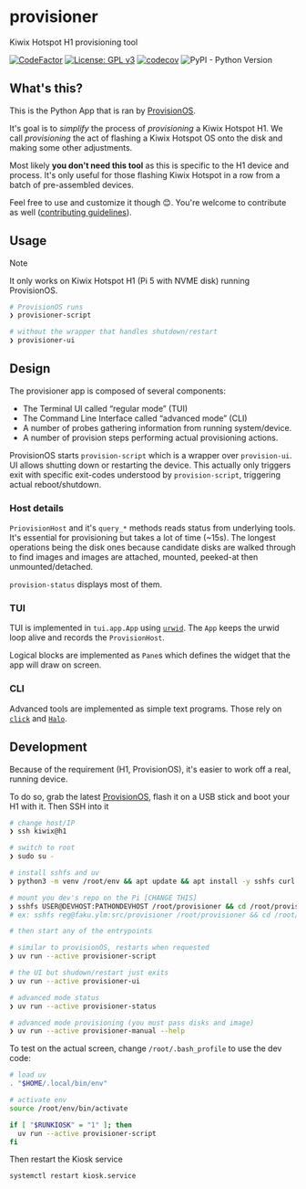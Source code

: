 # provisioner

Kiwix Hotspot H1 provisioning tool

[![CodeFactor](https://www.codefactor.io/repository/github/offspot/provisioner/badge)](https://www.codefactor.io/repository/github/offspot/provisioner)
[![License: GPL v3](https://img.shields.io/badge/License-GPLv3-blue.svg)](https://www.gnu.org/licenses/gpl-3.0)
[![codecov](https://codecov.io/gh/offspot/provisioner/branch/main/graph/badge.svg)](https://codecov.io/gh/openzim/_python-bootstrap)
![PyPI - Python Version](https://img.shields.io/badge/python-3.11-blue)

## What's this?

This is the Python App that is ran by [ProvisionOS](https://github.com/offspot/provision-os/).

It's goal is to *simplify* the process of *provisioning* a Kiwix Hotspot H1.
We call *provisioning* the act of flashing a Kiwix Hotspot OS onto the disk and making some other adjustments.

Most likely **you don't need this tool** as this is specific to the H1 device and process.
It's only useful for those flashing Kiwix Hotspot in a row from a batch of pre-assembled devices.

Feel free to use and customize it though 😊. You're welcome to contribute as well ([contributing guidelines](https://github.com/openzim/overview/wiki/Contributing)).

## Usage

> [!NOTE]
> It only works on Kiwix Hotspot H1 (Pi 5 with NVME disk) running ProvisionOS.

```sh
# ProvisionOS runs
❯ provisioner-script

# without the wrapper that handles shutdown/restart
❯ provisioner-ui
```

## Design

The provisioner app is composed of several components:

- The Terminal UI called “regular mode” (TUI)
- The Command Line Interface called “advanced mode” (CLI)
- A number of probes gathering information from running system/device.
- A number of provision steps performing actual provisioning actions.

ProvisionOS starts `provision-script` which is a wrapper over `provision-ui`. UI allows shutting down or restarting the device. This actually only triggers exit with specific exit-codes understood by `provision-script`, triggering actual reboot/shutdown.

### Host details

`PriovisionHost` and it's `query_*` methods reads status from underlying tools. It's essential for provisioning but takes a lot of time (~15s).
The longest operations being the disk ones because candidate disks are walked through to find images and images are attached, mounted, peeked-at then unmounted/detached.

`provision-status` displays most of them.

### TUI

TUI is implemented in `tui.app.App` using [`urwid`](https://urwid.readthedocs.io/). The `App` keeps the urwid loop alive and records the `ProvisionHost`.

Logical blocks are implemented as `Pane`s which defines the widget that the app will draw on screen.

### CLI

Advanced tools are implemented as simple text programs. Those rely on [`click`](https://click.palletsprojects.com/) and [`Halo`](https://github.com/manrajgrover/halo).

## Development

Because of the requirement (H1, ProvisionOS), it's easier to work off a real, running device.

To do so, grab the latest [ProvisionOS](), flash it on a USB stick and boot your H1 with it. Then SSH into it

```sh
# change host/IP
❯ ssh kiwix@h1
```

```sh
# switch to root
❯ sudo su -

# install sshfs and uv
❯ python3 -m venv /root/env && apt update && apt install -y sshfs curl && curl -LsSf https://astral.sh/uv/install.sh | sh && source $HOME/.local/bin/env && source /root/env/bin/activate && mkdir -p /root/provisioner

# mount you dev's repo on the Pi [CHANGE THIS]
❯ sshfs USER@DEVHOST:PATHONDEVHOST /root/provisioner && cd /root/provisioner && uv run --active provisioner-ui --help
# ex: sshfs reg@faku.ylm:src/provisioner /root/provisioner && cd /root/provisioner && uv run --active provisioner-ui --help

# then start any of the entrypoints

# similar to provisionOS, restarts when requested
❯ uv run --active provisioner-script

# the UI but shudown/restart just exits
❯ uv run --active provisioner-ui

# advanced mode status
❯ uv run --active provisioner-status

# advanced mode provisioning (you must pass disks and image)
❯ uv run --active provisioner-manual --help
```

To test on the actual screen, change `/root/.bash_profile` to use the dev code:

```sh
# load uv
. "$HOME/.local/bin/env"

# activate env
source /root/env/bin/activate

if [ "$RUNKIOSK" = "1" ]; then
  uv run --active provisioner-script
fi
```

Then restart the Kiosk service

```sh
systemctl restart kiosk.service
```